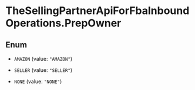 # TheSellingPartnerApiForFbaInboundOperations.PrepOwner

## Enum


* `AMAZON` (value: `"AMAZON"`)

* `SELLER` (value: `"SELLER"`)

* `NONE` (value: `"NONE"`)


